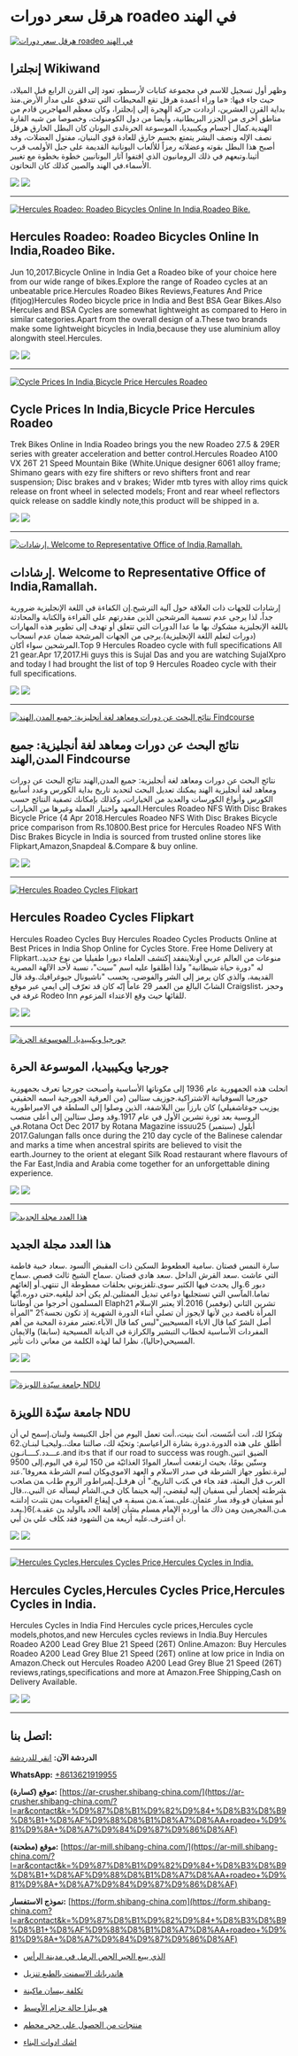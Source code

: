 # هرقل سعر دورات roadeo في الهند

<a href="https://swt.shibang-china.com/?l=ar&img&k=%D9%87%D8%B1%D9%82%D9%84+%D8%B3%D8%B9%D8%B1+%D8%AF%D9%88%D8%B1%D8%A7%D8%AA+roadeo+%D9%81%D9%8A+%D8%A7%D9%84%D9%87%D9%86%D8%AF" target="_blank">![هرقل سعر دورات roadeo في الهند](http://static.shibang-china.com/all-800x300/1184.jpg)</a>

## إنجلترا Wikiwand
وظهر أول تسجيل للاسم في مجموعة كتابات لأرسطو، تعود إلى القرن الرابع قبل الميلاد، حيث جاء فيها: «ما وراء أعمدة هرقل تقع المحيطات التي تتدفق على مدار الأرض.منذ بداية القرن العشرين، ازدادت حركة الهجرة إلى إنجلترا، وكان معظم المهاجرين قادم من مناطق أخرى من الجزر البريطانية، وأيضا من دول الكومنولث، وخصوصا من شبه القارة الهندية.كمال أجسام ويكيبيديا، الموسوعة الحرةلدى اليونان كان البطل الخارق هرقل نصف الإله ونصف البشر يتمتع بجسم خارق للعادة قوي البنيان، مفتول العضلات، وقد أصبح هذا البطل بقوته وعضلاته رمزاً للألعاب اليونانية القديمة على جبل الأولمب قرب أثينا.وتبعهم في ذلك الرومانيون الذي اقتفوا آثار اليونانيين خطوة بخطوة مع تغيير الأسماء.في الهند والصين كذلك كان النحاتون.


<a href="https://whatsapp.shibangsoft.com/WhatsApp.php" target="_blank" title="WhatsApp">![](http://static.shibang-china.com/icon/whatsapp.png)</a> <a href="https://swt.shibang-china.com/?l=ar&icon&k=%D9%87%D8%B1%D9%82%D9%84+%D8%B3%D8%B9%D8%B1+%D8%AF%D9%88%D8%B1%D8%A7%D8%AA+roadeo+%D9%81%D9%8A+%D8%A7%D9%84%D9%87%D9%86%D8%AF" target="_blank">![](http://static.shibang-china.com/icon/chat-ar.png)</a>

---

<a href="https://swt.shibang-china.com/?l=ar&img&k=%D9%87%D8%B1%D9%82%D9%84+%D8%B3%D8%B9%D8%B1+%D8%AF%D9%88%D8%B1%D8%A7%D8%AA+roadeo+%D9%81%D9%8A+%D8%A7%D9%84%D9%87%D9%86%D8%AF" target="_blank">![Hercules Roadeo: Roadeo Bicycles Online In India,Roadeo Bike.](http://static.shibang-china.com/all-800x300/120.jpg)</a>

## Hercules Roadeo: Roadeo Bicycles Online In India,Roadeo Bike.
Jun 10,2017.Bicycle Online in India Get a Roadeo bike of your choice here from our wide range of bikes.Explore the range of Roadeo cycles at an unbeatable price.Hercules Roadeo Bikes Reviews,Features And Price (fitjog)Hercules Rodeo bicycle price in India and Best BSA Gear Bikes.Also Hercules and BSA Cycles are somewhat lightweight as compared to Hero in similar categories.Apart from the overall design of a.These two brands make some lightweight bicycles in India,because they use aluminium alloy alongwith steel.Hercules.


<a href="https://whatsapp.shibangsoft.com/WhatsApp.php" target="_blank" title="WhatsApp">![](http://static.shibang-china.com/icon/whatsapp.png)</a> <a href="https://swt.shibang-china.com/?l=ar&icon&k=%D9%87%D8%B1%D9%82%D9%84+%D8%B3%D8%B9%D8%B1+%D8%AF%D9%88%D8%B1%D8%A7%D8%AA+roadeo+%D9%81%D9%8A+%D8%A7%D9%84%D9%87%D9%86%D8%AF" target="_blank">![](http://static.shibang-china.com/icon/chat-ar.png)</a>

---

<a href="https://swt.shibang-china.com/?l=ar&img&k=%D9%87%D8%B1%D9%82%D9%84+%D8%B3%D8%B9%D8%B1+%D8%AF%D9%88%D8%B1%D8%A7%D8%AA+roadeo+%D9%81%D9%8A+%D8%A7%D9%84%D9%87%D9%86%D8%AF" target="_blank">![Cycle Prices In India,Bicycle Price Hercules Roadeo](http://static.shibang-china.com/all-800x300/424.jpg)</a>

## Cycle Prices In India,Bicycle Price Hercules Roadeo
Trek Bikes Online in India Roadeo brings you the new Roadeo 27.5 &amp; 29ER series with greater acceleration and better control.Hercules Roadeo A100 VX 26T 21 Speed Mountain Bike (White.Unique designer 6061 alloy frame; Shimano gears with ezy fire shifters or revo shifters front and rear suspension; Disc brakes and v brakes; Wider mtb tyres with alloy rims quick release on front wheel in selected models; Front and rear wheel reflectors quick release on saddle kindly note,this product will be shipped in a.


<a href="https://whatsapp.shibangsoft.com/WhatsApp.php" target="_blank" title="WhatsApp">![](http://static.shibang-china.com/icon/whatsapp.png)</a> <a href="https://swt.shibang-china.com/?l=ar&icon&k=%D9%87%D8%B1%D9%82%D9%84+%D8%B3%D8%B9%D8%B1+%D8%AF%D9%88%D8%B1%D8%A7%D8%AA+roadeo+%D9%81%D9%8A+%D8%A7%D9%84%D9%87%D9%86%D8%AF" target="_blank">![](http://static.shibang-china.com/icon/chat-ar.png)</a>

---

<a href="https://swt.shibang-china.com/?l=ar&img&k=%D9%87%D8%B1%D9%82%D9%84+%D8%B3%D8%B9%D8%B1+%D8%AF%D9%88%D8%B1%D8%A7%D8%AA+roadeo+%D9%81%D9%8A+%D8%A7%D9%84%D9%87%D9%86%D8%AF" target="_blank">![إرشادات. Welcome to Representative Office of India,Ramallah.](http://static.shibang-china.com/all-800x300/1363.jpg)</a>

## إرشادات. Welcome to Representative Office of India,Ramallah.
إرشادات للجهات ذات العلاقة حول آلية الترشيح.إن الكفاءة في اللغة الإنجليزية ضرورية جداً، لذا يرجى عدم تسمية المرشحين الذين مقدرتهم على القراءة والكتابة والمحادثة باللغة الإنجليزية مشكوك بها ما عدا الدورات التي تتعلق أو تهدف إلى تطوير هذه المهارات (دورات لتعلم اللغة الإنجليزية).يرجى من الجهات المرشحة ضمان عدم انسحاب المرشحين سواء أكان.Top 9 Hercules Roadeo cycle with full specifications All 21 gear.Apr 17,2017.Hi guys this is Sujal Das and you are watching SujalXpro and today I had brought the list of top 9 Hercules Roadeo cycle with their full specifications.


<a href="https://whatsapp.shibangsoft.com/WhatsApp.php" target="_blank" title="WhatsApp">![](http://static.shibang-china.com/icon/whatsapp.png)</a> <a href="https://swt.shibang-china.com/?l=ar&icon&k=%D9%87%D8%B1%D9%82%D9%84+%D8%B3%D8%B9%D8%B1+%D8%AF%D9%88%D8%B1%D8%A7%D8%AA+roadeo+%D9%81%D9%8A+%D8%A7%D9%84%D9%87%D9%86%D8%AF" target="_blank">![](http://static.shibang-china.com/icon/chat-ar.png)</a>

---

<a href="https://swt.shibang-china.com/?l=ar&img&k=%D9%87%D8%B1%D9%82%D9%84+%D8%B3%D8%B9%D8%B1+%D8%AF%D9%88%D8%B1%D8%A7%D8%AA+roadeo+%D9%81%D9%8A+%D8%A7%D9%84%D9%87%D9%86%D8%AF" target="_blank">![نتائج البحث عن دورات ومعاهد لغة أنجليزية: جميع المدن,الهند Findcourse](http://static.shibang-china.com/all-800x300/1415.jpg)</a>

## نتائج البحث عن دورات ومعاهد لغة أنجليزية: جميع المدن,الهند Findcourse
نتائج البحث عن دورات ومعاهد لغة أنجليزية: جميع المدن,الهند نتائج البحث عن دورات ومعاهد لغة أنجليزية الهند يمكنك تعديل البحث لتحديد تاريخ بداية الكورس وعدد أسابيع الكورس وأنواع الكورسات والعديد من الخيارات، وكذلك بإمكانك تصفية النتائج حسب المعهد واختيار العملة وغيرها من الخيارات.Hercules Roadeo NFS With Disc Brakes Bicycle Price {4 Apr 2018.Hercules Roadeo NFS With Disc Brakes Bicycle price comparison from Rs.10800.Best price for Hercules Roadeo NFS With Disc Brakes Bicycle in India is sourced from trusted online stores like Flipkart,Amazon,Snapdeal &amp;.Compare &amp; buy online.


<a href="https://whatsapp.shibangsoft.com/WhatsApp.php" target="_blank" title="WhatsApp">![](http://static.shibang-china.com/icon/whatsapp.png)</a> <a href="https://swt.shibang-china.com/?l=ar&icon&k=%D9%87%D8%B1%D9%82%D9%84+%D8%B3%D8%B9%D8%B1+%D8%AF%D9%88%D8%B1%D8%A7%D8%AA+roadeo+%D9%81%D9%8A+%D8%A7%D9%84%D9%87%D9%86%D8%AF" target="_blank">![](http://static.shibang-china.com/icon/chat-ar.png)</a>

---

<a href="https://swt.shibang-china.com/?l=ar&img&k=%D9%87%D8%B1%D9%82%D9%84+%D8%B3%D8%B9%D8%B1+%D8%AF%D9%88%D8%B1%D8%A7%D8%AA+roadeo+%D9%81%D9%8A+%D8%A7%D9%84%D9%87%D9%86%D8%AF" target="_blank">![Hercules Roadeo Cycles Flipkart](http://static.shibang-china.com/all-800x300/1367.jpg)</a>

## Hercules Roadeo Cycles Flipkart
Hercules Roadeo Cycles Buy Hercules Roadeo Cycles Products Online at Best Prices in India Shop Online for Cycles Store. Free Home Delivery at Flipkart.منوعات من العالم عربي أونلاينفقد إكتشف العلماء دبورا طفيليا من نوع جديد، له &quot;دورة حياة شيطانية&quot; ولذا أطلقوا عليه اسم &quot;سيت&quot;، نسبة لأحد الآلهة المصرية القديمة، والذي كان يرمز إلى الشر والفوضى، بحسب &quot;ناشيونال جيوغرافيك.وقد قال الشابّ البالغ من العمر 29 عاماً إنّه كان قد تعرّف إلى ايمي عبر موقع Craigslist، وحجز غرفة في Rodeo Inn للقائها حيث وقع الاعتداء المزعوم.


<a href="https://whatsapp.shibangsoft.com/WhatsApp.php" target="_blank" title="WhatsApp">![](http://static.shibang-china.com/icon/whatsapp.png)</a> <a href="https://swt.shibang-china.com/?l=ar&icon&k=%D9%87%D8%B1%D9%82%D9%84+%D8%B3%D8%B9%D8%B1+%D8%AF%D9%88%D8%B1%D8%A7%D8%AA+roadeo+%D9%81%D9%8A+%D8%A7%D9%84%D9%87%D9%86%D8%AF" target="_blank">![](http://static.shibang-china.com/icon/chat-ar.png)</a>

---

<a href="https://swt.shibang-china.com/?l=ar&img&k=%D9%87%D8%B1%D9%82%D9%84+%D8%B3%D8%B9%D8%B1+%D8%AF%D9%88%D8%B1%D8%A7%D8%AA+roadeo+%D9%81%D9%8A+%D8%A7%D9%84%D9%87%D9%86%D8%AF" target="_blank">![جورجيا ويكيبيديا، الموسوعة الحرة](http://static.shibang-china.com/all-800x300/100.jpg)</a>

## جورجيا ويكيبيديا، الموسوعة الحرة
انحلت هذه الجمهورية عام 1936 إلى مكوناتها الأساسية وأصبحت جورجيا تعرف بجمهورية جورجيا السوفياتية الاشتراكية.جوزيف ستالين (من العرقية الجورجية اسمه الحقيقي يوزيب جوغاشفيلي) كان بارزاً بين البلاشفة، الذين وصلوا إلى السلطة في الامبراطورية الروسية بعد ثورة تشرين الأول في عام 1917.وقد وصل ستالين إلى أعلى منصب في.Rotana Oct Dec 2017 by Rotana Magazine issuu25 أيلول (سبتمبر) 2017.Galungan falls once during the 210 day cycle of the Balinese calendar and marks a time when ancestral spirits are believed to visit the earth.Journey to the orient at elegant Silk Road restaurant where flavours of the Far East,India and Arabia come together for an unforgettable dining experience.


<a href="https://whatsapp.shibangsoft.com/WhatsApp.php" target="_blank" title="WhatsApp">![](http://static.shibang-china.com/icon/whatsapp.png)</a> <a href="https://swt.shibang-china.com/?l=ar&icon&k=%D9%87%D8%B1%D9%82%D9%84+%D8%B3%D8%B9%D8%B1+%D8%AF%D9%88%D8%B1%D8%A7%D8%AA+roadeo+%D9%81%D9%8A+%D8%A7%D9%84%D9%87%D9%86%D8%AF" target="_blank">![](http://static.shibang-china.com/icon/chat-ar.png)</a>

---

<a href="https://swt.shibang-china.com/?l=ar&img&k=%D9%87%D8%B1%D9%82%D9%84+%D8%B3%D8%B9%D8%B1+%D8%AF%D9%88%D8%B1%D8%A7%D8%AA+roadeo+%D9%81%D9%8A+%D8%A7%D9%84%D9%87%D9%86%D8%AF" target="_blank">![هذا العدد مجلة الجديد](http://static.shibang-china.com/all-800x300/1138.jpg)</a>

## هذا العدد مجلة الجديد
سارة النمس قصتان .سامية العطعوط السكين ذات المقبض األسود .سعاد خبية فاطمة التي عاشت .سعد القرش الداخل .سعد هادي قصتان .سماح الشيخ ثالث قصص .سماح دبور 6.وال يحدث فيها الكثير سوى.تلفزيوني بحلقات ممطوطة ال تنتهي.أو إلغائهم تماما.المآسي التي تستجلبها دواعي تبديل الممثلين.لم يكن أحد ليلغيه.حتى دوره.أيّها المسلمون أخرجوا من أوطاننا Elaph21 تشرين الثاني (نوفمبر) 2016.ألا يعتبر الإسلام المرأة ناقصة دين لأنها لايجوز أن تصلي أثناء الدورة الشهرية إذ تكون نجسة؟2 &quot;المرأة أصل الشرّ كما قال الاباء المسيحيين&quot;ليس كما قال الآباء.تعتبر مفردة المحبة من أهم المفردات الأساسية لخطاب التبشير والكرازة في الديانة المسيحية (سابقا) والايمان المسيحي(حاليا)، نظرا لما لهذه الكلمة من معاني ذات تأثير.


<a href="https://whatsapp.shibangsoft.com/WhatsApp.php" target="_blank" title="WhatsApp">![](http://static.shibang-china.com/icon/whatsapp.png)</a> <a href="https://swt.shibang-china.com/?l=ar&icon&k=%D9%87%D8%B1%D9%82%D9%84+%D8%B3%D8%B9%D8%B1+%D8%AF%D9%88%D8%B1%D8%A7%D8%AA+roadeo+%D9%81%D9%8A+%D8%A7%D9%84%D9%87%D9%86%D8%AF" target="_blank">![](http://static.shibang-china.com/icon/chat-ar.png)</a>

---

<a href="https://swt.shibang-china.com/?l=ar&img&k=%D9%87%D8%B1%D9%82%D9%84+%D8%B3%D8%B9%D8%B1+%D8%AF%D9%88%D8%B1%D8%A7%D8%AA+roadeo+%D9%81%D9%8A+%D8%A7%D9%84%D9%87%D9%86%D8%AF" target="_blank">![جامعة سيّدة اللويزة NDU](http://static.shibang-china.com/all-800x300/1344.jpg)</a>

## جامعة سيّدة اللويزة NDU
شكرًا لك، أنت أسّست، أنتَ بنيت،.أنت تعمل اليوم من أجل الكنيسة ولبنان.إسمح لي أن أُطلق على هذه الدورة.دورة بشارة الراعياسم: وتحيّة لك، صالتنا معك،.وليحيـا لبنـان.62 عـــدد.كــــانـون.and it›s that if our road to success was rough.الضيق اثنين وستّين يومًا، بحيث ارتفعت أسعار الموادّ الغذائيّة من 150 ليرة في اليوم.إلى 9500 ليرة.تطور جهاز الشرطة في صدر الاسلام و العهد الامويﻭﻜﺎﻥ ﺍﺴﻡ ﺍﻟﺸﺭﻁﺔ ﻤﻌﺭﻭﻓﺎﹰ.ﻋﻨﺩ ﺍﻟﻌﺭﺏ ﻗﺒل ﺍﻟﺒﻌﺜﺔ، ﻓﻘﺩ ﺠﺎﺀ ﻓﻲ ﻜﺘﺏ ﺍﻟﺘﺎﺭﻴﺦ.&quot; ﺃﻥ ﻫﺭﻗـل.ﺇﻤﺒﺭﺍﻁﻭﺭ ﺍﻟﺭﻭﻡ ﻁﻠﺏ ﻤﻥ ﺼﺎﺤﺏ ﺸﺭﻁﺘﻪ ﺇﺤﻀﺎﺭ ﺃﺒﻰ ﺴﻔﻴﺎﻥ ﺇﻟﻴﻪ ﻟﻴﻘﻀﻰ، ﺇﻟﻴﻪ ﺤﻴﻨﻤﺎ ﻜﺎﻥ ﻓـﻲ.ﺍﻟﺸﺎﻡ ﻟﻴﺴﺄﻟﻪ ﻋﻥ ﺍﻟﻨﺒﻲ.،.ﻗﺎل ﺃﺒﻭ ﺴﻔﻴﺎﻥ ﻓﻭ.ﻭﻗﺩ ﺴﺎﺭ ﻋﺜﻤﺎﻥ.ﻋﻠﻰ.ﺴﻨﹸﺔ.ﻤﻥ ﺴﺒﻘ.ﻪ ﻓﻲ ﺇﻴﻘﺎﻉ ﺍﻟﻌﻘﻭﺒﺎﺕ ﺒﻤﻥ ﺘﺜﺒـﺕ ﺇﺩﺍﻨﺘـﻪ ﻤـﻥ.ﺍﻟﻤﺠﺭﻤﻴﻥ ﻭﻤﻥ ﺫﻟﻙ ﻤﺎ ﺃﻭﺭﺩﻩ ﺍﻹﻤﺎﻡ ﻤﺴﻠﻡ ﺒﺸﺄﻥ ﺇﻗﺎﻤﺔ ﺍﻟﺤﺩ ﺒﺎﻟﻭﻟﻴﺩ ﺒﻥ ﻋﻘﺒ.ﺔ.)6(.ﺒﻌـﺩ ﺃﻥ ﺍﻋﺘـﺭﻑ.ﻋﻠﻴﻪ ﺃﺭﺒﻌﺔ ﻤﻥ ﺍﻟﺸﻬﻭﺩ ﻓﻘﺩ ﻜﻠﻑ ﻋﻠﻲ ﺒﻥ ﺃﺒﻲ.


<a href="https://whatsapp.shibangsoft.com/WhatsApp.php" target="_blank" title="WhatsApp">![](http://static.shibang-china.com/icon/whatsapp.png)</a> <a href="https://swt.shibang-china.com/?l=ar&icon&k=%D9%87%D8%B1%D9%82%D9%84+%D8%B3%D8%B9%D8%B1+%D8%AF%D9%88%D8%B1%D8%A7%D8%AA+roadeo+%D9%81%D9%8A+%D8%A7%D9%84%D9%87%D9%86%D8%AF" target="_blank">![](http://static.shibang-china.com/icon/chat-ar.png)</a>

---

<a href="https://swt.shibang-china.com/?l=ar&img&k=%D9%87%D8%B1%D9%82%D9%84+%D8%B3%D8%B9%D8%B1+%D8%AF%D9%88%D8%B1%D8%A7%D8%AA+roadeo+%D9%81%D9%8A+%D8%A7%D9%84%D9%87%D9%86%D8%AF" target="_blank">![Hercules Cycles,Hercules Cycles Price,Hercules Cycles in India.](http://static.shibang-china.com/all-800x300/1338.jpg)</a>

## Hercules Cycles,Hercules Cycles Price,Hercules Cycles in India.
Hercules Cycles in India Find Hercules cycle prices,Hercules cycle models,photos,and new Hercules cycles reviews in India.Buy Hercules Roadeo A200 Lead Grey Blue 21 Speed (26T) Online.Amazon: Buy Hercules Roadeo A200 Lead Grey Blue 21 Speed (26T) online at low price in India on Amazon.Check out Hercules Roadeo A200 Lead Grey Blue 21 Speed (26T) reviews,ratings,specifications and more at Amazon.Free Shipping,Cash on Delivery Available.


<a href="https://whatsapp.shibangsoft.com/WhatsApp.php" target="_blank" title="WhatsApp">![](http://static.shibang-china.com/icon/whatsapp.png)</a> <a href="https://swt.shibang-china.com/?l=ar&icon&k=%D9%87%D8%B1%D9%82%D9%84+%D8%B3%D8%B9%D8%B1+%D8%AF%D9%88%D8%B1%D8%A7%D8%AA+roadeo+%D9%81%D9%8A+%D8%A7%D9%84%D9%87%D9%86%D8%AF" target="_blank">![](http://static.shibang-china.com/icon/chat-ar.png)</a>

---
## اتصل بنا:

**الدردشة الآن:** [انقر للدردشة](https://swt.shibang-china.com?l=ar&contact&k=%D9%87%D8%B1%D9%82%D9%84+%D8%B3%D8%B9%D8%B1+%D8%AF%D9%88%D8%B1%D8%A7%D8%AA+roadeo+%D9%81%D9%8A+%D8%A7%D9%84%D9%87%D9%86%D8%AF)

**WhatsApp:**  [+8613621919955](https://whatsapp.shibangsoft.com/WhatsApp.php)

**موقع (كسارة):** [https://ar-crusher.shibang-china.com/](https://ar-crusher.shibang-china.com/?l=ar&contact&k=%D9%87%D8%B1%D9%82%D9%84+%D8%B3%D8%B9%D8%B1+%D8%AF%D9%88%D8%B1%D8%A7%D8%AA+roadeo+%D9%81%D9%8A+%D8%A7%D9%84%D9%87%D9%86%D8%AF)

**موقع (مطحنة):** [https://ar-mill.shibang-china.com/](https://ar-mill.shibang-china.com/?l=ar&contact&k=%D9%87%D8%B1%D9%82%D9%84+%D8%B3%D8%B9%D8%B1+%D8%AF%D9%88%D8%B1%D8%A7%D8%AA+roadeo+%D9%81%D9%8A+%D8%A7%D9%84%D9%87%D9%86%D8%AF)

**نموذج الاستفسار:** [https://form.shibang-china.com](https://form.shibang-china.com?l=ar&contact&k=%D9%87%D8%B1%D9%82%D9%84+%D8%B3%D8%B9%D8%B1+%D8%AF%D9%88%D8%B1%D8%A7%D8%AA+roadeo+%D9%81%D9%8A+%D8%A7%D9%84%D9%87%D9%86%D8%AF)

* [الذي يبيع الجير الجص الرمل في مدينة الرأس](../31/%D8%A7%D9%84%D8%B0%D9%8A%20%D9%8A%D8%A8%D9%8A%D8%B9%20%D8%A7%D9%84%D8%AC%D9%8A%D8%B1%20%D8%A7%D9%84%D8%AC%D8%B5%20%D8%A7%D9%84%D8%B1%D9%85%D9%84%20%D9%81%D9%8A%20%D9%85%D8%AF%D9%8A%D9%86%D8%A9%20%D8%A7%D9%84%D8%B1%D8%A3%D8%B3.md)

* [هاندربانك الاسمنت بالطبع تنزيل](../34/%D9%87%D8%A7%D9%86%D8%AF%D8%B1%D8%A8%D8%A7%D9%86%D9%83%20%D8%A7%D9%84%D8%A7%D8%B3%D9%85%D9%86%D8%AA%20%D8%A8%D8%A7%D9%84%D8%B7%D8%A8%D8%B9%20%D8%AA%D9%86%D8%B2%D9%8A%D9%84.md)

* [تكلفة بيسان ماكينة](../34/%D8%AA%D9%83%D9%84%D9%81%D8%A9%20%D8%A8%D9%8A%D8%B3%D8%A7%D9%86%20%D9%85%D8%A7%D9%83%D9%8A%D9%86%D8%A9.md)

* [هو بيلزا حالة حزام الأوسط](../32/%D9%87%D9%88%20%D8%A8%D9%8A%D9%84%D8%B2%D8%A7%20%D8%AD%D8%A7%D9%84%D8%A9%20%D8%AD%D8%B2%D8%A7%D9%85%20%D8%A7%D9%84%D8%A3%D9%88%D8%B3%D8%B7.md)

* [منتجات من الحصول على حجر محطم](../32/%D9%85%D9%86%D8%AA%D8%AC%D8%A7%D8%AA%20%D9%85%D9%86%20%D8%A7%D9%84%D8%AD%D8%B5%D9%88%D9%84%20%D8%B9%D9%84%D9%89%20%D8%AD%D8%AC%D8%B1%20%D9%85%D8%AD%D8%B7%D9%85.md)

* [اشك ادوات البناء](../33/%D8%A7%D8%B4%D9%83%20%D8%A7%D8%AF%D9%88%D8%A7%D8%AA%20%D8%A7%D9%84%D8%A8%D9%86%D8%A7%D8%A1.md)